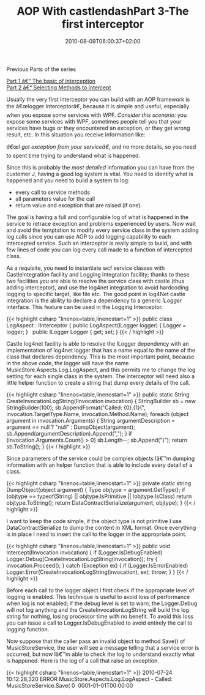 ﻿---
title: "AOP With castlendashPart 3-The first interceptor"
description: ""
date: 2010-08-09T06:00:37+02:00
draft: false
tags: [Aop,Castle]
categories: [Castle]
---
Previous Parts of the series

[Part 1 â€“ The basic of interception](http://www.codewrecks.com/blog/index.php/2010/06/01/aop-with-castle-part-1/)  
[Part 2 â€“ Selecting Methods to intercept](http://www.codewrecks.com/blog/index.php/2010/06/08/aop-with-castle-part-2-selecting-methods-to-intercept/)

Usually the very first interceptor you can build with an AOP framework is the â€œlogger Interceptorâ€, because it is simple and useful, especially when you expose some services with WPF. *Consider this scenario*: you expose some services with WPF, sometimes people tell you that your services have bugs or they encountered an exception, or they get wrong result, etc. In this situation you receive information like:

*â€œI got exception from your serviceâ€,* and no more details, so you need to spent time trying to understand what is happened.

Since this is probably the *most detailed* information you can have from the customer J, having a good log system is vital. You need to identify what is happened and you need to build a system to log:

- every call to service methods
- all parameters value for the call
- return value and exception that are raised (if one).

The goal is having a full and configurable log of what is happened in the service to retrace exception and problems experienced by users. Now wait and avoid the temptation to modify every service class in the system adding log calls since you can use AOP to add logging capability to each intercepted service. Such an interceptor is really simple to build, and with few lines of code you can log every call made to a function of intercepted class.

As a requisite, you need to instantiate wcf service classes with CastleIntegration facility and Logging integration facility; thanks to these two facilities you are able to resolve the service class with castle (thus adding interceptor), and use the log4net integration to avoid hardcoding logging to specific target, like file etc. The good point in log4Net castle integration is the ability to declare a dependency to a generic *ILogger* interface. This feature can be used in the Logging Interceptor.

{{< highlight csharp "linenos=table,linenostart=1" >}}
public class LogAspect : IInterceptor
{
public LogAspect(ILogger logger)
{
Logger = logger;
}
 
public ILogger Logger { get; set; }
{{< / highlight >}}

Castle log4net facility is able to resolve the ILogger dependency with an implementation of log4net logger that has a name equal to the name of the class that declares dependency. This is the most important point, because in the above code, the logger will have the name MusicStore.Aspects.Log.LogAspect, and this permits me to change the log setting for each single class in the system. The interceptor will need also a little helper function to create a string that dump every details of the call.

{{< highlight csharp "linenos=table,linenostart=1" >}}
public static String CreateInvocationLogString(IInvocation invocation)
{
StringBuilder sb = new StringBuilder(100);
sb.AppendFormat("Called: {0}.{1}(", invocation.TargetType.Name, invocation.Method.Name);
foreach (object argument in invocation.Arguments)
{
String argumentDescription = argument == null ? "null" : DumpObject(argument);
sb.Append(argumentDescription).Append(",");
}
if (invocation.Arguments.Count() > 0) sb.Length--;
sb.Append(")");
return sb.ToString();
}
{{< / highlight >}}

Since parameters of the service could be complex objects Iâ€™m dumping information with an helper function that is able to include every detail of a class.

{{< highlight csharp "linenos=table,linenostart=1" >}}
private static string DumpObject(object argument)
{
Type objtype = argument.GetType();
if (objtype == typeof(String) || objtype.IsPrimitive || !objtype.IsClass)
return objtype.ToString();
return DataContractSerialize(argument, objtype);
}
{{< / highlight >}}

I want to keep the code simple, if the object type is not primitive I use DataContractSerialize to dump the content in XML format. Once everything is in place I need to insert the call to the logger in the appropriate point.

{{< highlight csharp "linenos=table,linenostart=1" >}}
public void Intercept(IInvocation invocation)
{
if (Logger.IsDebugEnabled) Logger.Debug(CreateInvocationLogString(invocation));
try
{
invocation.Proceed();
}
catch (Exception ex)
{
if (Logger.IsErrorEnabled)  Logger.Error(CreateInvocationLogString(invocation), ex);
throw;
}
}
{{< / highlight >}}

Before each call to the logger object I first check if the appropriate level of logging is enabled. This technique is useful to avoid loss of performance when log is not enabled; if the debug level is set to warn, the Logger.Debug will not log anything and the CreateInvocationLogString will build the log string for nothing, losing processor time with no benefit. To avoid this loss you can issue a call to Logger.IsDebugEnabled to avoid entirely the call to logging function.

Now suppose that the caller pass an invalid object to method Save() of MusicStoreService, the user will see a message telling that a service error is occurred, but now Iâ€™m able to check the log to understand exactly what is happened. Here is the log of a call that raise an exception.

{{< highlight csharp "linenos=table,linenostart=1" >}}
2010-07-24 10:12:28,320 ERROR MusicStore.Aspects.Log.LogAspect - Called: MusicStoreService.Save(<Album xmlns:i="http://www.w3.org/2001/XMLSchema-instance" xmlns="http://schemas.datacontract.org/2004/07/MusicStore.Entities">
<Id>0</Id>
<Author
i:nil="true" />
<Genre
i:nil="true" />
<Image
i:nil="true" />
<Label
i:nil="true" />
<Note
i:nil="true" />
<PublicationDate>0001-01-01T00:00:00</PublicationDate>
<Title
i:nil="true" />
<Tracks
i:nil="true" />
</Album>)
NHibernate.PropertyValueException: not-null property references a null or transient valueMusicStore.Entities.Album.Title
at NHibernate.Engine.Nullability.CheckNullability(Object[] values, IEntityPersister persister, Boolean isUpdate)
at NHibernate.Event.Default.AbstractSaveEventListener.PerformSaveOrReplicate(Object entity, EntityKey key, IEntityPersister persister, Boolean useIdentityColumn, Object anything, IEventSource source, Boolean requiresImmediateIdAccess)
at NHibernate.Event.Default.AbstractSaveEventListener.PerformSave(Object entity, Object id, IEntityPersister persister, Boolean useIdentityColumn, Object anything, IEventSource source, Boolean requiresImmediateIdAccess)
at NHibernate.Event.Default.AbstractSaveEventListener.SaveWithGeneratedId(Object entity, String entityName, Object anything, IEventSource source, Boolean requiresImmediateIdAccess)
{{< / highlight >}}

From this log I understand that an invalid object is passed to the service, the property Album.Title is required in the database, but the user passed a property with null value. Since log4net is really flexible Iâ€™m able to dump this information to a file, to a database, to network or with mail. You can as example send a mail each time an exception occurs, so you are immediately notified if something in the service is not going well.

This logger can be improved a little bit because the name of the logger is always MusicStore.Aspects.Log.LogAspect for each wrapped service. This is not really a problem, but I prefer to have the ability to configure logging differently for each service; in real product with a lot of services, this is a key requiremente. The interceptor can be changed in this way:

{{< highlight csharp "linenos=table,linenostart=1" >}}
public class LogAspect : IInterceptor
{
public LogAspect(ILoggerFactory loggerFactory)
{
LoggerFactory = loggerFactory;
Loggers = new Dictionary<Type, ILogger>();
}
public ILoggerFactory LoggerFactory { get; set; }
public Dictionary<Type, ILogger> Loggers { get; set; }
{{< / highlight >}}

Now the interceptor declares a dependency to an ILoggerFactory and not to a concrete ILogger, and caches a list of ILogger object based on type. The result is a concrete ILogger object for each wrapped type.

{{< highlight csharp "linenos=table,linenostart=1" >}}
public void Intercept(IInvocation invocation)
{
if (!Loggers.ContainsKey(invocation.TargetType))
{
Loggers.Add(invocation.TargetType, LoggerFactory.Create(invocation.TargetType));
}
ILogger logger = Loggers[invocation.TargetType];
if (logger.IsDebugEnabled) logger.Debug(CreateInvocationLogString(invocation));
{{< / highlight >}}

instead of using the same logger, we first check if we had already created a logger for a given type, if false we use the ILoggerFactory to create the logger and cache it to an inner dictionary. If we send an invalid object again to the service the head of the log is.

{{< highlight csharp "linenos=table,linenostart=1" >}}
2010-07-24 10:27:30,783 DEBUG MusicStore.WebService.MusicStoreService - Called: MusicStoreService.Save(..
{{< / highlight >}}

Now the name of the logger is equal to the name of the concrete service class and you have created a simple logging system that can:

1. Add transparently to each service class without needing a single line of code
2. Change logging level for each concrete class of the service.

Happy intercepting with Castle :)

Alk.
